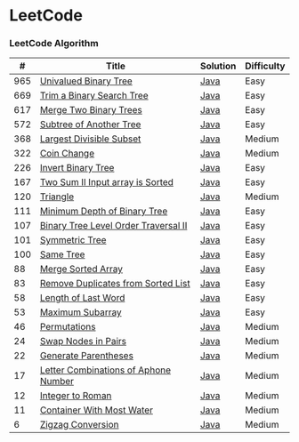 LeetCode
========

### LeetCode Algorithm


| #   | Title                                                                                                                             | Solution                                                                                        | Difficulty |
| --- | ----------------------------------------------------------------------------------------------------------------------------------| ----------------------------------------------------------------------------------------------- | ---------- |
| 965 | [Univalued Binary Tree](https://leetcode-cn.com/problems/univalued-binary-tree/)                                                  | [Java](./algorithms/java/965.UnivaluedBinaryTree.java)                                          | Easy       |
| 669 | [Trim a Binary Search Tree](https://leetcode-cn.com/problems/trim-a-binary-search-tree/)                                          | [Java](./algorithms/java/669.TrimaBinarySearchTree.java)                                        | Easy       |
| 617 | [Merge Two Binary Trees](https://leetcode-cn.com/problems/merge-two-binary-trees/)                                                | [Java](./algorithms/java/617.MergeTwoBinaryTrees.java)                                          | Easy       |
| 572 | [Subtree of Another Tree](https://leetcode-cn.com/problems/subtree-of-another-tree/)                                              | [Java](./algorithms/java/572.SubtreeofAnotherTree.java)                                         | Easy       |
| 368 | [Largest Divisible Subset](https://leetcode-cn.com/problems/largest-divisible-subset/)                                            | [Java](./algorithms/java/368.LargestDivisibleSubset.java)                                       | Medium     |
| 322 | [Coin Change](https://leetcode-cn.com/problems/coin-change/)                                                                      | [Java](./algorithms/java/322.CoinChange.java)                                                   | Medium     |
| 226 | [Invert Binary Tree](https://leetcode-cn.com/problems/invert-binary-tree/)                                                        | [Java](./algorithms/java/226.InvertBinaryTree.java)                                             | Easy       |
| 167 | [Two Sum II Input array is Sorted](https://leetcode-cn.com/problems/two-sum-ii-input-array-is-sorted/)                            | [Java](./algorithms/java/167.TowSumII-Inputarrayissorted.java)                                  | Easy     |
| 120 | [Triangle](https://leetcode-cn.com/problems/triangle/)                                                                            | [Java](./algorithms/java/120.Triangle.java)                                                     | Medium     |
| 111 | [Minimum Depth of Binary Tree](https://leetcode-cn.com/problems/minimum-depth-of-binary-tree/)                                    | [Java](./algorithms/java/111.MinimumDepthofBinaryTree.java)                                     | Easy       |
| 107 | [Binary Tree Level Order Traversal II](https://leetcode-cn.com/problems/binary-tree-level-order-traversal-ii/)                    | [Java](./algorithms/java/107.BinaryTreeLevelOrderTraversalII.java)                              | Easy       |
| 101 | [Symmetric Tree](https://leetcode-cn.com/problems/symmetric-tree/)                                                                | [Java](./algorithms/java/101.SymmetricTree.java)                                                | Easy       |
| 100 | [Same Tree](https://leetcode-cn.com/problems/same-tree/)                                                                          | [Java](./algorithms/java/100.SameTree.java)                                                     | Easy       |
| 88 | [Merge Sorted Array](https://leetcode-cn.com/problems/merge-sorted-array/)                                                        | [Java](./algorithms/java/88.MergeSortedArray.java)                                                     | Easy       |
| 83  | [Remove Duplicates from Sorted List](https://leetcode-cn.com/problems/remove-duplicates-from-sorted-list/)                        | [Java](./algorithms/java/83.RemoveDuplicatesfromSortedList.java)                                | Easy       |
| 58  | [Length of Last Word](https://leetcode-cn.com/problems/length-of-last-word/)                                                      | [Java](./algorithms/java/58.LengthofLastWord.java)                                              | Easy       |
| 53  | [Maximum Subarray](https://leetcode-cn.com/problems/maximum-subarray/)                                                            | [Java](./algorithms/java/53.MaximumSubarray.java)                                               | Easy       |
| 46  | [Permutations](https://leetcode-cn.com/problems/permutations/)                                                                    | [Java](./algorithms/java/46.Permutations.java)                                                  | Medium     |
| 24  | [Swap Nodes in Pairs](https://leetcode-cn.com/problems/swap-nodes-in-pairs/)                                                      | [Java](./algorithms/java/24.SwapNodesInPairs.java)                                              | Medium     |
| 22  | [Generate Parentheses](https://leetcode-cn.com/problems/generate-parenthess/)                                                     | [Java](./algorithms/java/22.GenerateParentheses.java)                                           | Medium     |
| 17  | [Letter Combinations of Aphone Number](https://leetcode-cn.com/problems/letter-combinations-of-a-phone-number/)                   | [Java](./algorithms/java/17.LetterCombinationsofaPhoneNumber.java)                              | Medium     |
| 12  | [Integer to Roman](https://leetcode-cn.com/problems/integer-to-roman/)                                                            | [Java](./algorithms/java/12.IntegerToRoman.java)                                                | Medium     |
| 11  | [Container With Most Water](https://leetcode-cn.com/problems/container-with-most-water/)                                          | [Java](./algorithms/java/11.ContainerWithMostWater.java)                                        | Medium     |
| 6   | [Zigzag Conversion](https://leetcode-cn.com/problems/zigzag-conversion/)                                                          | [Java](./algorithms/java/6.ZigZagConversion.java)                                               | Medium     |



